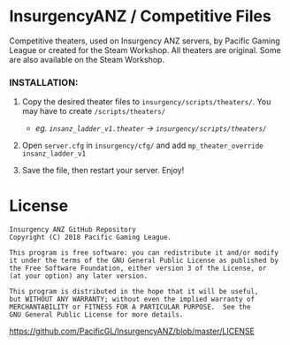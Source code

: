 # InsurgencyANZ / Competitive Files
Competitive theaters, used on Insurgency ANZ servers, by Pacific Gaming League or created for the Steam Workshop. All theaters are original. Some are also available on the Steam Workshop.

###  INSTALLATION:
1) Copy the desired theater files to `insurgency/scripts/theaters/`. You may have to create `/scripts/theaters/`
    * *eg. `insanz_ladder_v1.theater` -> `insurgency/scripts/theaters/`*

2) Open `server.cfg` in `insurgency/cfg/` and add `mp_theater_override insanz_ladder_v1`

3) Save the file, then restart your server. Enjoy!

# License
    Insurgency ANZ GitHub Repository
    Copyright (C) 2018 Pacific Gaming League.

    This program is free software: you can redistribute it and/or modify
    it under the terms of the GNU General Public License as published by
    the Free Software Foundation, either version 3 of the License, or
    (at your option) any later version.

    This program is distributed in the hope that it will be useful,
    but WITHOUT ANY WARRANTY; without even the implied warranty of
    MERCHANTABILITY or FITNESS FOR A PARTICULAR PURPOSE.  See the
    GNU General Public License for more details.
https://github.com/PacificGL/InsurgencyANZ/blob/master/LICENSE

